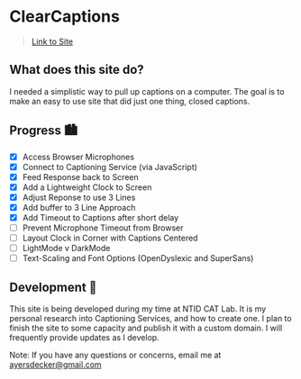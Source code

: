 # ClearCaptions
>[Link to Site](https://ayersdecker.github.io/ClearCaptions-Site/)

## What does this site do? 
I needed a simplistic way to pull up captions on a computer. The goal is to make an easy to use site that did just one thing, closed captions.

## Progress 🏙
- [x] Access Browser Microphones
- [x] Connect to Captioning Service (via JavaScript)
- [x] Feed Response back to Screen
- [x] Add a Lightweight Clock to Screen
- [x] Adjust Reponse to use 3 Lines
- [x] Add buffer to 3 Line Approach
- [x] Add Timeout to Captions after short delay
- [ ] Prevent Microphone Timeout from Browser
- [ ] Layout Clock in Corner with Captions Centered
- [ ] LightMode v DarkMode
- [ ] Text-Scaling and Font Options (OpenDyslexic and SuperSans)

## Development 🚧
This site is being developed during my time at NTID CAT Lab. It is my personal research into Captioning Services, and how to create one. I plan to finish the site to some capacity and publish it with a custom domain. I will frequently provide updates as I develop.

Note: If you have any questions or concerns, email me at ayersdecker@gmail.com
